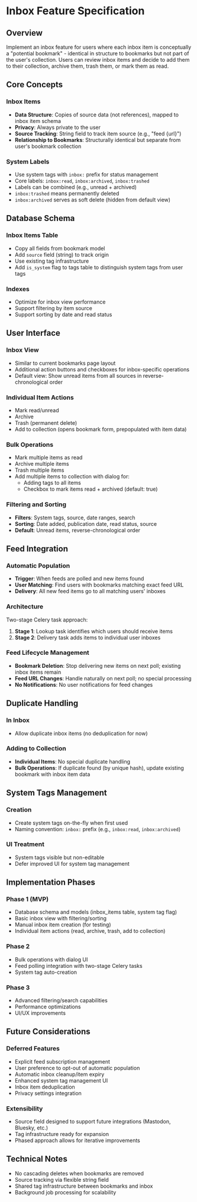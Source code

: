 # Inbox Feature Specification

## Overview

Implement an inbox feature for users where each inbox item is conceptually a "potential bookmark" - identical in structure to bookmarks but not part of the user's collection. Users can review inbox items and decide to add them to their collection, archive them, trash them, or mark them as read.

## Core Concepts

### Inbox Items
- **Data Structure**: Copies of source data (not references), mapped to inbox item schema
- **Privacy**: Always private to the user
- **Source Tracking**: String field to track item source (e.g., "feed {url}")
- **Relationship to Bookmarks**: Structurally identical but separate from user's bookmark collection

### System Labels
- Use system tags with `inbox:` prefix for status management
- Core labels: `inbox:read`, `inbox:archived`, `inbox:trashed`
- Labels can be combined (e.g., unread + archived)
- `inbox:trashed` means permanently deleted
- `inbox:archived` serves as soft delete (hidden from default view)

## Database Schema

### Inbox Items Table
- Copy all fields from bookmark model
- Add `source` field (string) to track origin
- Use existing tag infrastructure
- Add `is_system` flag to tags table to distinguish system tags from user tags

### Indexes
- Optimize for inbox view performance
- Support filtering by item source
- Support sorting by date and read status

## User Interface

### Inbox View
- Similar to current bookmarks page layout
- Additional action buttons and checkboxes for inbox-specific operations
- Default view: Show unread items from all sources in reverse-chronological order

### Individual Item Actions
- Mark read/unread
- Archive
- Trash (permanent delete)
- Add to collection (opens bookmark form, prepopulated with item data)

### Bulk Operations
- Mark multiple items as read
- Archive multiple items
- Trash multiple items
- Add multiple items to collection with dialog for:
  - Adding tags to all items
  - Checkbox to mark items read + archived (default: true)

### Filtering and Sorting
- **Filters**: System tags, source, date ranges, search
- **Sorting**: Date added, publication date, read status, source
- **Default**: Unread items, reverse-chronological order

## Feed Integration

### Automatic Population
- **Trigger**: When feeds are polled and new items found
- **User Matching**: Find users with bookmarks matching exact feed URL
- **Delivery**: All new feed items go to all matching users' inboxes

### Architecture
Two-stage Celery task approach:
1. **Stage 1**: Lookup task identifies which users should receive items
2. **Stage 2**: Delivery task adds items to individual user inboxes

### Feed Lifecycle Management
- **Bookmark Deletion**: Stop delivering new items on next poll; existing inbox items remain
- **Feed URL Changes**: Handle naturally on next poll; no special processing
- **No Notifications**: No user notifications for feed changes

## Duplicate Handling

### In Inbox
- Allow duplicate inbox items (no deduplication for now)

### Adding to Collection
- **Individual Items**: No special duplicate handling
- **Bulk Operations**: If duplicate found (by unique hash), update existing bookmark with inbox item data

## System Tags Management

### Creation
- Create system tags on-the-fly when first used
- Naming convention: `inbox:` prefix (e.g., `inbox:read`, `inbox:archived`)

### UI Treatment
- System tags visible but non-editable
- Defer improved UI for system tag management

## Implementation Phases

### Phase 1 (MVP)
- Database schema and models (inbox_items table, system tag flag)
- Basic inbox view with filtering/sorting
- Manual inbox item creation (for testing)
- Individual item actions (read, archive, trash, add to collection)

### Phase 2
- Bulk operations with dialog UI
- Feed polling integration with two-stage Celery tasks
- System tag auto-creation

### Phase 3
- Advanced filtering/search capabilities
- Performance optimizations
- UI/UX improvements

## Future Considerations

### Deferred Features
- Explicit feed subscription management
- User preference to opt-out of automatic population
- Automatic inbox cleanup/item expiry
- Enhanced system tag management UI
- Inbox item deduplication
- Privacy settings integration

### Extensibility
- Source field designed to support future integrations (Mastodon, Bluesky, etc.)
- Tag infrastructure ready for expansion
- Phased approach allows for iterative improvements

## Technical Notes

- No cascading deletes when bookmarks are removed
- Source tracking via flexible string field
- Shared tag infrastructure between bookmarks and inbox
- Background job processing for scalability